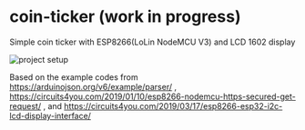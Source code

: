 # coin-ticker (work in progress)
Simple coin ticker with ESP8266(LoLin NodeMCU V3) and LCD 1602 display

![project setup](https://i.imgur.com/se2IzaK.jpg)

Based on the example codes from https://arduinojson.org/v6/example/parser/ , https://circuits4you.com/2019/01/10/esp8266-nodemcu-https-secured-get-request/ , and https://circuits4you.com/2019/03/17/esp8266-esp32-i2c-lcd-display-interface/

